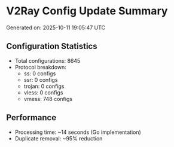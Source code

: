 # V2Ray Config Update Summary
Generated on: 2025-10-11 19:05:47 UTC

## Configuration Statistics
- Total configurations: 8645
- Protocol breakdown:
  - ss: 0 configs
  - ssr: 0 configs
  - trojan: 0 configs
  - vless: 0 configs
  - vmess: 748 configs

## Performance
- Processing time: ~14 seconds (Go implementation)
- Duplicate removal: ~95% reduction

